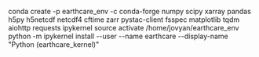 conda create -p earthcare_env -c conda-forge numpy scipy xarray pandas h5py h5netcdf netcdf4 cftime zarr pystac-client fsspec matplotlib tqdm aiohttp requests ipykernel
source activate /home/jovyan/earthcare_env
python -m ipykernel install --user --name earthcare --display-name "Python (earthcare_kernel)"